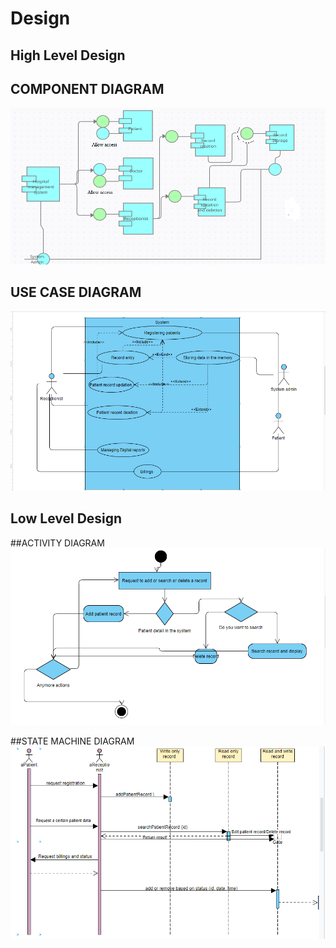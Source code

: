 # Design

## High Level Design 

## COMPONENT DIAGRAM
![Component Diagram](https://github.com/256209/LNT_Mini_Project/blob/main/2_Design/Component%20diag.PNG)


## USE CASE DIAGRAM
![Use case Diagram](https://github.com/256209/LNT_Mini_Project/blob/main/2_Design/usecase.PNG)

## Low Level Design 

##ACTIVITY DIAGRAM
![Activity Diagram](https://github.com/256209/LNT_Mini_Project/blob/main/2_Design/activity%20diagram.PNG)


##STATE MACHINE DIAGRAM
![State Machine Diagram](https://github.com/256209/LNT_Mini_Project/blob/main/2_Design/statemachine.PNG)
